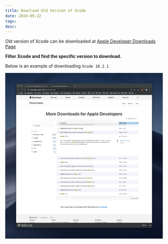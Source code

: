 ```yaml
---
title: Download Old Version of Xcode
date: 2019-09-22
tags:
desc:
---
```


Old version of Xcode can be downloaded at [Apple Developer Downloads Page](https://developer.apple.com/download/more/)
<!--more-->

**Filter Xcode and find the specific version to download.**

Below is an example of downloading `Xcode 10.2.1`

![](Download%20Old%20Version%20Of%20Xcode/yabai%202019-09-22%20at%2015.36.26.png)

